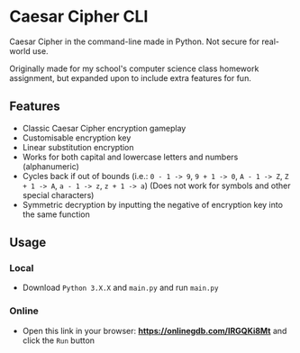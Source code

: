 # Caesar Cipher CLI
Caesar Cipher in the command-line made in Python. Not secure for real-world use.

Originally made for my school's computer science class homework assignment, but expanded upon to include extra features for fun.

## Features
- Classic Caesar Cipher encryption gameplay
- Customisable encryption key
- Linear substitution encryption
- Works for both capital and lowercase letters and numbers (alphanumeric)
- Cycles back if out of bounds (i.e.: `0 - 1 -> 9`, `9 + 1 -> 0`, `A - 1 -> Z`, `Z + 1 -> A`, `a - 1 -> z`, `z + 1 -> a`)
    (Does not work for symbols and other special characters)
- Symmetric decryption by inputting the negative of encryption key into the same function

## Usage
### Local
- Download `Python 3.X.X` and `main.py` and run `main.py`

### Online
- Open this link in your browser: **https://onlinegdb.com/IRGQKi8Mt** and click the `Run` button
